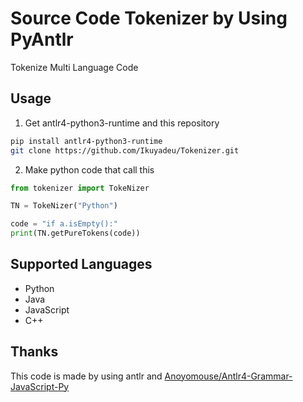 # Source Code Tokenizer by Using PyAntlr

Tokenize Multi Language Code

## Usage

1. Get antlr4-python3-runtime and this repository

```sh
pip install antlr4-python3-runtime
git clone https://github.com/Ikuyadeu/Tokenizer.git
```


2. Make python code that call this

```py
from tokenizer import TokeNizer

TN = TokeNizer("Python")

code = "if a.isEmpty():"
print(TN.getPureTokens(code))
```

## Supported Languages

* Python
* Java
* JavaScript
* C++


## Thanks

This code is made by using antlr and [Anoyomouse/Antlr4-Grammar-JavaScript-Py](https://github.com/Anoyomouse/Antlr4-Grammar-JavaScript-Py)